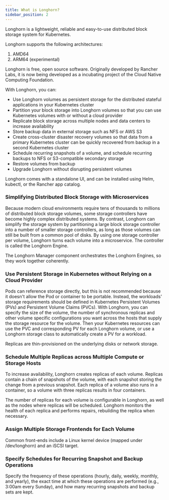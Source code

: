 ```yaml
---
title: What is Longhorn?
sidebar_position: 2
---
```

Longhorn is a lightweight, reliable and easy-to-use distributed block storage system for Kubernetes.

Longhorn supports the following architectures:
1. AMD64
2. ARM64 (experimental)

Longhorn is free, open source software. Originally developed by Rancher Labs, it is now being developed as a incubating project of the Cloud Native Computing Foundation.

With Longhorn, you can:

- Use Longhorn volumes as persistent storage for the distributed stateful applications in your Kubernetes cluster
- Partition your block storage into Longhorn volumes so that you can use Kubernetes volumes with or without a cloud provider
- Replicate block storage across multiple nodes and data centers to increase availability
- Store backup data in external storage such as NFS or AWS S3
- Create cross-cluster disaster recovery volumes so that data from a primary Kubernetes cluster can be quickly recovered from backup in a second Kubernetes cluster
- Schedule recurring snapshots of a volume, and schedule recurring backups to NFS or S3-compatible secondary storage
- Restore volumes from backup
- Upgrade Longhorn without disrupting persistent volumes

Longhorn comes with a standalone UI, and can be installed using Helm, kubectl, or the Rancher app catalog.

### Simplifying Distributed Block Storage with Microservices

Because modern cloud environments require tens of thousands to millions of distributed block storage volumes, some storage controllers have become highly complex distributed systems. By contrast, Longhorn can simplify the storage system by partitioning a large block storage controller into a number of smaller storage controllers, as long as those volumes can still be built from a common pool of disks. By using one storage controller per volume, Longhorn turns each volume into a microservice. The controller is called the Longhorn Engine.

The Longhorn Manager component orchestrates the Longhorn Engines, so they work together coherently.

### Use Persistent Storage in Kubernetes without Relying on a Cloud Provider

Pods can reference storage directly, but this is not recommended because it doesn't allow the Pod or container to be portable. Instead, the workloads' storage requirements should be defined in Kubernetes Persistent Volumes (PVs) and Persistent Volume Claims (PVCs). With Longhorn, you can specify the size of the volume, the number of synchronous replicas and other volume specific configurations you want across the hosts that supply the storage resource for the volume. Then your Kubernetes resources can use the PVC and corresponding PV for each Longhorn volume, or use a Longhorn storage class to automatically create a PV for a workload.

Replicas are thin-provisioned on the underlying disks or network storage.

### Schedule Multiple Replicas across Multiple Compute or Storage Hosts

To increase availability, Longhorn creates replicas of each volume. Replicas contain a chain of snapshots of the volume, with each snapshot storing the change from a previous snapshot. Each replica of a volume also runs in a container, so a volume with three replicas results in four containers.

The number of replicas for each volume is configurable in Longhorn, as well as the nodes where replicas will be scheduled. Longhorn monitors the health of each replica and performs repairs, rebuilding the replica when necessary.

### Assign Multiple Storage Frontends for Each Volume

Common front-ends include a Linux kernel device (mapped under /dev/longhorn) and an iSCSI target.

### Specify Schedules for Recurring Snapshot and Backup Operations

Specify the frequency of these operations (hourly, daily, weekly, monthly, and yearly), the exact time at which these operations are performed (e.g., 3:00am every Sunday), and how many recurring snapshots and backup sets are kept.
